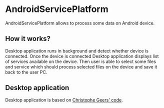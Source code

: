 AndroidServicePlatform
==========

AndroidServicePlatform allows to process some data on Android device.

## How it works?

Desktop application runs in background and detect whether device is connected. Once the device is connected Desktop application displays list of services available on the device. Then user is able to select some files and service which should process selected files on the device and save it back to the user PC.

## Desktop application

Desktop application is based on [Christophe Geers' code](http://cgeers.com/2012/04/17/wpd-transfer-content-to-a-device/).
